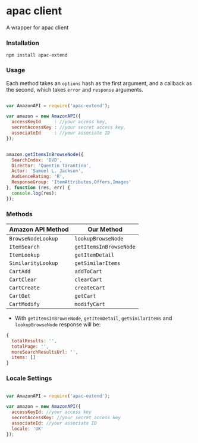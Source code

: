 # apac client

A wrapper for apac client

### Installation

`npm install apac-extend`

### Usage

Each method takes an `options` hash as the first argument, and a callback as the second, which takes `error` and `response` arguments.

~~~javascript

var AmazonAPI = require('apac-extend');

var amazon = new AmazonAPI({
  accessKeyId     : //your access key,
  secretAccessKey : //your secret access key,
  associateId     : //your associate ID
});


amazon.getItemsInBrowseNode({
  SearchIndex: 'DVD',
  Director: 'Quentin Tarantino',
  Actor: 'Samuel L. Jackson',
  AudienceRating: 'R',
  ResponseGroup: 'ItemAttributes,Offers,Images'
}, function (res, err) {
  console.log(res);
});

~~~

### Methods

Amazon API Method   |   Our Method
--------------------|------------------
`BrowseNodeLookup`  | `lookupBrowseNode`
`ItemSearch`        | `getItemsInBrowseNode`
`ItemLookup`        | `getItemDetail`
`SimilarityLookup`  | `getSimilarItems`
`CartAdd`           | `addToCart`
`CartClear`         | `clearCart`
`CartCreate`        | `createCart`
`CartGet`           | `getCart`
`CartModify`        | `modifyCart`

- With `getItemsInBrowseNode`, `getItemDetail`, `getSimilarItems` and `lookupBrowseNode` response will be:
~~~javascript
{
  totalResults: '',
  totalPage: '',
  moreSearchResultsUrl: '',
  items: []
}
~~~

### Locale Settings

~~~javascript

var AmazonAPI = require('apac-extend');

var amazon = new AmazonAPI({
  accessKeyId: //your access key
  secretAccessKey: //your secret access key
  associateId: //your associate ID
  locale: 'UK'
});

~~~